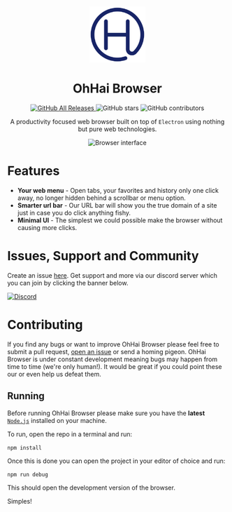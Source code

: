 <div align="center">
<a href="https://ohhaibrowser.com"><img src="browser/assets/icons/icon.png" width="128"></a>

# OhHai Browser

<a href="https://github.com/OhHaiBrowser/Browser/releases"> ![GitHub All Releases](https://img.shields.io/github/downloads/OhHaiBrowser/Browser/total) </a>
![GitHub stars](https://img.shields.io/github/stars/ohhaibrowser/browser)
![GitHub contributors](https://img.shields.io/github/contributors/ohhaibrowser/browser)


A productivity focused web browser built on top of `Electron` using nothing but pure web technologies.

![Browser interface](https://user-images.githubusercontent.com/19557485/80795370-34793200-8b94-11ea-9a1a-b3be1f5e9f88.png)

</div>

# Features

- **Your web menu** - Open tabs, your favorites and history only one click away, no longer hidden behind a scrollbar or menu option.
- **Smarter url bar** - Our URL bar will show you the true domain of a site just in case you do click anything fishy.
- **Minimal UI** - The simplest we could possible make the browser without causing more clicks. 


# Issues, Support and Community
Create an issue [here](https://github.com/OhHaiBrowser/Browser/issues/new). Get support and more via our discord server which you can join by clicking the banner below.

<a href="https://discord.gg/Q8QAdTs">![Discord](https://discordapp.com/api/guilds/702441664995917935/widget.png?style=banner2)</a>

# Contributing
If you find any bugs or want to improve OhHai Browser please feel free to submit a pull request, [open an issue](https://github.com/OhHaiBrowser/Browser/issues/new) or send a homing pigeon. OhHai Browser is under constant development meaning bugs may happen from time to time (we're only human!). It would be great if you could point these our or even help us defeat them.

## Running

Before running OhHai Browser please make sure you have the **latest** [`Node.js`](https://nodejs.org/en/) installed on your machine.

To run, open the repo in a terminal and run: 
```
npm install
```
Once this is done you can open the project in your editor of choice and run:
```
npm run debug
```
This should open the development version of the browser. 

Simples!
